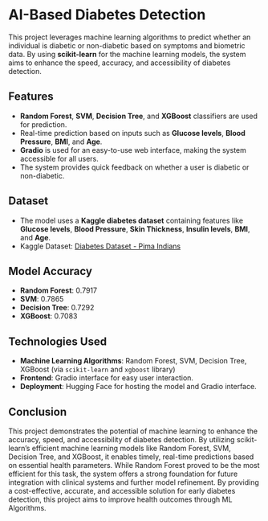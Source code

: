 # AI-Based Diabetes Detection

This project leverages machine learning algorithms to predict whether an individual is diabetic or non-diabetic based on symptoms and biometric data. By using **scikit-learn** for the machine learning models, the system aims to enhance the speed, accuracy, and accessibility of diabetes detection.

## Features
- **Random Forest**, **SVM**, **Decision Tree**, and **XGBoost** classifiers are used for prediction.
- Real-time prediction based on inputs such as **Glucose levels**, **Blood Pressure**, **BMI**, and **Age**.
- **Gradio** is used for an easy-to-use web interface, making the system accessible for all users.
- The system provides quick feedback on whether a user is diabetic or non-diabetic.

## Dataset
- The model uses a **Kaggle diabetes dataset** containing features like **Glucose levels**, **Blood Pressure**, **Skin Thickness**, **Insulin levels**, **BMI**, and **Age**.
- Kaggle Dataset: [Diabetes Dataset - Pima Indians](https://www.kaggle.com/datasets/nancyalaswad90/review)

## Model Accuracy
- **Random Forest**: 0.7917
- **SVM**: 0.7865
- **Decision Tree**: 0.7292
- **XGBoost**: 0.7083

## Technologies Used
- **Machine Learning Algorithms**: Random Forest, SVM, Decision Tree, XGBoost (via `scikit-learn` and `xgboost` library)
- **Frontend**: Gradio interface for easy user interaction.
- **Deployment**: Hugging Face for hosting the model and Gradio interface.

## Conclusion
This project demonstrates the potential of machine learning to enhance the accuracy, speed, and accessibility of diabetes detection. By utilizing scikit-learn’s efficient machine learning models like Random Forest, SVM, Decision Tree, and XGBoost, it enables timely, real-time predictions based on essential health parameters.
While Random Forest proved to be the most efficient for this task, the system offers a strong foundation for future integration with clinical systems and further model refinement. By providing a cost-effective, accurate, and accessible solution for early diabetes detection, this project aims to improve health outcomes through ML Algorithms.
